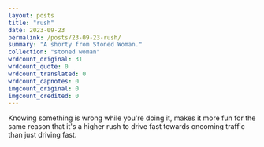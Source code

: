 ```yaml
---
layout: posts
title: "rush"
date: 2023-09-23
permalink: /posts/23-09-23-rush/
summary: "A shorty from Stoned Woman."
collection: "stoned woman"
wrdcount_original: 31
wrdcount_quote: 0
wrdcount_translated: 0
wrdcount_capnotes: 0
imgcount_original: 0
imgcount_credited: 0
---
```

Knowing something is wrong while you're doing it, makes it more fun for the same reason that it's a higher rush to drive fast towards oncoming traffic than just driving fast.
